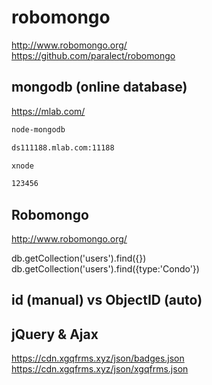 # robomongo  


http://www.robomongo.org/  
https://github.com/paralect/robomongo  


## mongodb (online database)  

https://mlab.com/  



```sh
node-mongodb

ds111188.mlab.com:11188

xnode

123456

``` 
## Robomongo  

http://www.robomongo.org/  


db.getCollection('users').find({})
db.getCollection('users').find({type:'Condo'})

## id (manual) vs ObjectID (auto)  


## jQuery & Ajax  

https://cdn.xgqfrms.xyz/json/badges.json  
https://cdn.xgqfrms.xyz/json/xgqfrms.json  
